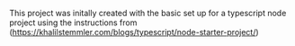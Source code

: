 This project was initally created with the basic set up for a typescript node project using 
the instructions from (https://khalilstemmler.com/blogs/typescript/node-starter-project/)

